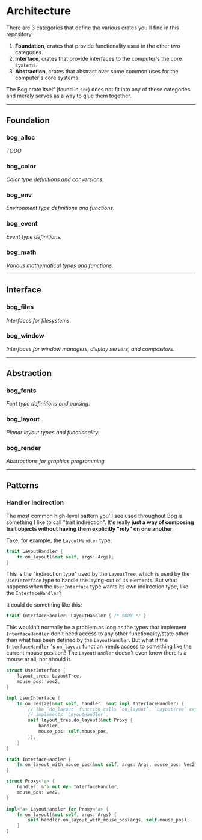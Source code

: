 


# Architecture

There are 3 categories that define the various crates you'll find in this repository:

1. **Foundation**, crates that provide functionality used in the other two categories.
2. **Interface**, crates that provide interfaces to the computer's the core systems.
2. **Abstraction**, crates that abstract over some common uses for the computer's core systems.

The Bog crate itself (found in `src`) does not fit into any of these categories and merely serves as a way to glue them together.



---

## Foundation

### bog_alloc

*TODO*

### bog_color

*Color type definitions and conversions.*

### bog_env

*Environment type definitions and functions.*

### bog_event

*Event type definitions.*

### bog_math

*Various mathematical types and functions.*



---

## Interface

### bog_files

*Interfaces for filesystems.*

### bog_window

*Interfaces for window managers, display servers, and compositors.*



---

## Abstraction

### bog_fonts

*Font type definitions and parsing.*

### bog_layout

*Planar layout types and functionality.*

### bog_render

*Abstractions for graphics programming.*



---

## Patterns

### Handler Indirection

The most common high-level pattern you'll see used throughout Bog is something I like to call "trait indirection". It's really **just a way of composing trait objects without having them explicitly "rely" on one another**.

Take, for example, the `LayoutHandler` type:

```rust
trait LayoutHandler {
    fn on_layout(&mut self, args: Args);
}
```

This is the "indirection type" used by the `LayoutTree`, which is used by the `UserInterface` type to handle the laying-out of its elements. But what happens when the `UserInterface` type wants its own indirection type, like the `InterfaceHandler`?

It could do something like this:

```rust
trait InterfaceHandler: LayoutHandler { /* BODY */ }
```

This wouldn't normally be a problem as long as the types that implement `InterfaceHandler` don't need access to any other functionality/state other than what has been defined by the `LayoutHandler`. But what if the `InterfaceHandler` 's `on_layout` function needs access to something like the current mouse position? The `LayoutHandler` doesn't even know there is a mouse at all, nor should it.

```rust
struct UserInterface {
    layout_tree: LayoutTree,
    mouse_pos: Vec2,
}

impl UserInterface {
    fn on_resize(&mut self, handler: &mut impl InterfaceHandler) {
        // The `do_layout` function calls `on_layout`. `LayoutTree` expects something that
        // implements `LayoutHandler`.
        self.layout_tree.do_layout(&mut Proxy {
            handler,
            mouse_pos: self.mouse_pos,
        });
    }
}

trait InterfaceHandler {
    fn on_layout_with_mouse_pos(&mut self, args: Args, mouse_pos: Vec2);
}

struct Proxy<'a> {
    handler: &'a mut dyn InterfaceHandler,
    mouse_pos: Vec2,
}

impl<'a> LayoutHandler for Proxy<'a> {
    fn on_layout(&mut self, args: Args) {
        self.handler.on_layout_with_mouse_pos(args, self.mouse_pos);
    }
}
```
